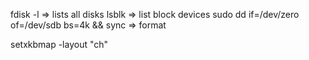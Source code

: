 fdisk -l => lists all disks
lsblk => list block devices
sudo dd if=/dev/zero of=/dev/sdb bs=4k && sync => format

setxkbmap -layout "ch"